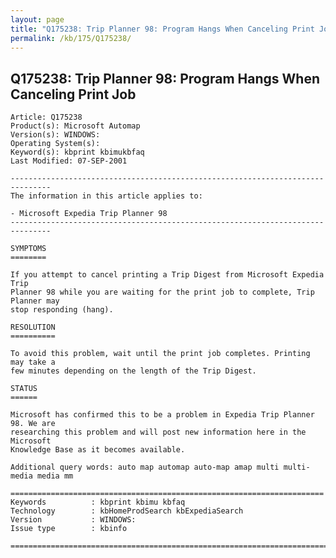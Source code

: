 ```yaml
---
layout: page
title: "Q175238: Trip Planner 98: Program Hangs When Canceling Print Job"
permalink: /kb/175/Q175238/
---
```


## Q175238: Trip Planner 98: Program Hangs When Canceling Print Job

	Article: Q175238
	Product(s): Microsoft Automap
	Version(s): WINDOWS:
	Operating System(s): 
	Keyword(s): kbprint kbimukbfaq
	Last Modified: 07-SEP-2001
	
	-------------------------------------------------------------------------------
	The information in this article applies to:
	
	- Microsoft Expedia Trip Planner 98 
	-------------------------------------------------------------------------------
	
	SYMPTOMS
	========
	
	If you attempt to cancel printing a Trip Digest from Microsoft Expedia Trip
	Planner 98 while you are waiting for the print job to complete, Trip Planner may
	stop responding (hang).
	
	RESOLUTION
	==========
	
	To avoid this problem, wait until the print job completes. Printing may take a
	few minutes depending on the length of the Trip Digest.
	
	STATUS
	======
	
	Microsoft has confirmed this to be a problem in Expedia Trip Planner 98. We are
	researching this problem and will post new information here in the Microsoft
	Knowledge Base as it becomes available.
	
	Additional query words: auto map automap auto-map amap multi multi-media media mm
	
	======================================================================
	Keywords          : kbprint kbimu kbfaq
	Technology        : kbHomeProdSearch kbExpediaSearch
	Version           : WINDOWS:
	Issue type        : kbinfo
	
	=============================================================================
	
